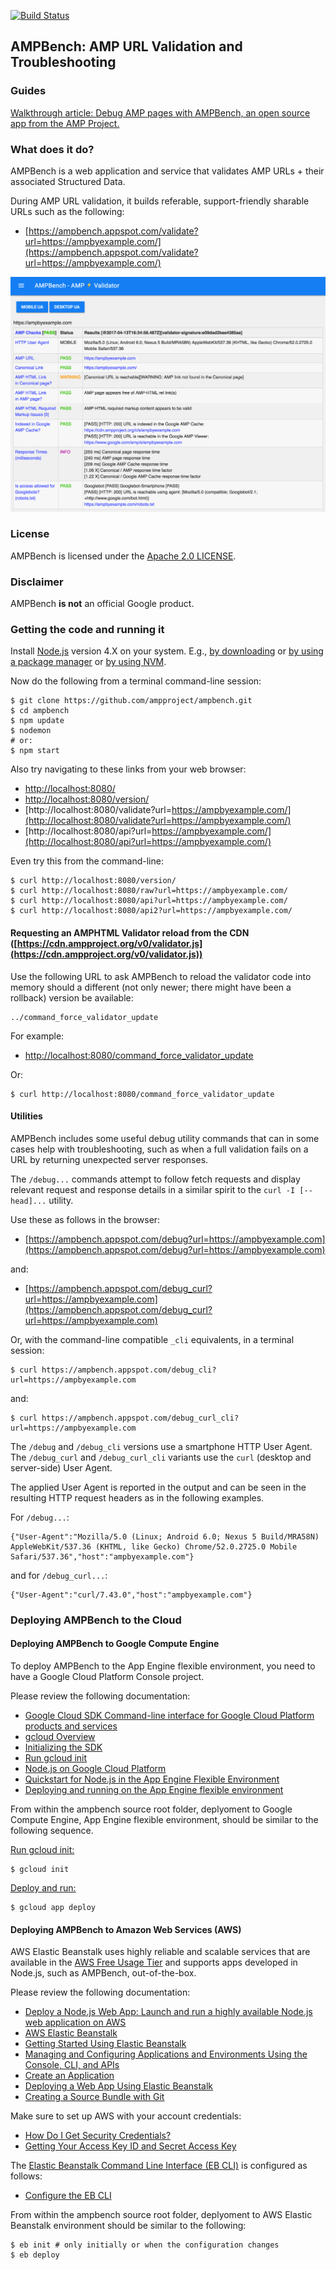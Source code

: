 [![Build Status](https://travis-ci.org/ithinkihaveacat/ampbench.svg?branch=master)](https://travis-ci.org/ithinkihaveacat/ampbench)

## AMPBench: AMP URL Validation and Troubleshooting

### Guides

[Walkthrough article: Debug AMP pages with AMPBench, an open source app from the AMP Project.](https://medium.com/@greyling/ampbench-an-amp-url-validation-and-troubleshooting-application-d33ee83df604)

### What does it do?

AMPBench is a web application and service that validates AMP URLs + their associated Structured Data. 

During AMP URL validation, it builds referable, support-friendly sharable URLs such as the following:

- [https://ampbench.appspot.com/validate?url=https://ampbyexample.com/](https://ampbench.appspot.com/validate?url=https://ampbyexample.com/)

![AMPBench in action](/SCREENSHOT.png?raw=true)

### License

AMPBench is licensed under the [Apache 2.0 LICENSE](http://www.apache.org/licenses/LICENSE-2.0.txt).

### Disclaimer

AMPBench **is not** an official Google product.

### Getting the code and running it

Install [Node.js](https://nodejs.org) version 4.X on your system. E.g., [by downloading](https://nodejs.org/en/download/) or [by using a package manager](https://nodejs.org/en/download/package-manager/) or [by using NVM](https://github.com/creationix/nvm).

Now do the following from a terminal command-line session:
    
    $ git clone https://github.com/ampproject/ampbench.git
    $ cd ampbench
    $ npm update
    $ nodemon
    # or:
    $ npm start
    
Also try navigating to these links from your web browser:

- [http://localhost:8080/](http://localhost:8080/)
- [http://localhost:8080/version/](http://localhost:8080/version/)
- [http://localhost:8080/validate?url=https://ampbyexample.com/](http://localhost:8080/validate?url=https://ampbyexample.com/)
- [http://localhost:8080/api?url=https://ampbyexample.com/](http://localhost:8080/api?url=https://ampbyexample.com/)

Even try this from the command-line:

    $ curl http://localhost:8080/version/
    $ curl http://localhost:8080/raw?url=https://ampbyexample.com/
    $ curl http://localhost:8080/api?url=https://ampbyexample.com/
    $ curl http://localhost:8080/api2?url=https://ampbyexample.com/

#### Requesting an AMPHTML Validator reload from the CDN ([https://cdn.ampproject.org/v0/validator.js](https://cdn.ampproject.org/v0/validator.js))

Use the following URL to ask AMPBench to reload the validator code into memory should a different (not only newer; there might have been a rollback) version be available:

    ../command_force_validator_update

For example:

- [http://localhost:8080/command_force_validator_update](http://localhost:8080/command_force_validator_update)

Or:

    $ curl http://localhost:8080/command_force_validator_update

#### Utilities

AMPBench includes some useful debug utility commands that can in some cases help with troubleshooting, such as when a full validation fails on a URL by returning unexpected server responses. 

The `/debug...` commands attempt to follow fetch requests and display relevant request and response details in a similar spirit to the `curl -I [--head]...` utility.

Use these as follows in the browser:

- [https://ampbench.appspot.com/debug?url=https://ampbyexample.com](https://ampbench.appspot.com/debug?url=https://ampbyexample.com)

and:

- [https://ampbench.appspot.com/debug_curl?url=https://ampbyexample.com](https://ampbench.appspot.com/debug_curl?url=https://ampbyexample.com)

Or, with the command-line compatible `_cli` equivalents, in a terminal session:

    $ curl https://ampbench.appspot.com/debug_cli?url=https://ampbyexample.com

and:

    $ curl https://ampbench.appspot.com/debug_curl_cli?url=https://ampbyexample.com

The `/debug` and `/debug_cli` versions use a smartphone HTTP User Agent. The `/debug_curl` and `/debug_curl_cli` variants use the `curl` (desktop and server-side) User Agent. 

The applied User Agent is reported in the output and can be seen in the resulting HTTP request headers as in the following examples.

For `/debug...`:

    {"User-Agent":"Mozilla/5.0 (Linux; Android 6.0; Nexus 5 Build/MRA58N) AppleWebKit/537.36 (KHTML, like Gecko) Chrome/52.0.2725.0 Mobile Safari/537.36","host":"ampbyexample.com"}

and for `/debug_curl...`:

    {"User-Agent":"curl/7.43.0","host":"ampbyexample.com"}


### Deploying AMPBench to the Cloud

#### Deploying AMPBench to Google Compute Engine

To deploy AMPBench to the App Engine flexible environment, you need to have a Google Cloud Platform Console project. 

Please review the following documentation:

- [Google Cloud SDK Command-line interface for Google Cloud Platform products and services](https://cloud.google.com/sdk/)
- [gcloud Overview](https://cloud.google.com/sdk/gcloud/)
- [Initializing the SDK](https://cloud.google.com/sdk/docs/initializing)
- [Run gcloud init](https://cloud.google.com/sdk/docs/initializing#run_gcloud_init)
- [Node.js on Google Cloud Platform](https://cloud.google.com/nodejs/)
- [Quickstart for Node.js in the App Engine Flexible Environment](https://cloud.google.com/nodejs/getting-started/hello-world)
- [Deploying and running on the App Engine flexible environment](https://cloud.google.com/nodejs/getting-started/hello-world#deploy_and_run_hello_world_on_app_engine)

From within the ampbench source root folder, deplyoment to Google Compute Engine, App Engine flexible environment, should be similar to the following sequence. 

[Run gcloud init:](https://cloud.google.com/sdk/docs/initializing#run_gcloud_init)

    $ gcloud init
    
[Deploy and run:](https://cloud.google.com/nodejs/getting-started/hello-world#deploy_and_run_hello_world_on_app_engine)
    
    $ gcloud app deploy 

#### Deploying AMPBench to Amazon Web Services (AWS)

AWS Elastic Beanstalk uses highly reliable and scalable services that are available in the [AWS Free Usage Tier](http://aws.amazon.com/free/) and supports apps developed in Node.js, such as AMPBench, out-of-the-box.

Please review the following documentation:

- [Deploy a Node.js Web App: Launch and run a highly available Node.js web application on AWS](https://aws.amazon.com/getting-started/projects/deploy-nodejs-web-app/)
- [AWS Elastic Beanstalk](https://docs.aws.amazon.com/elasticbeanstalk/latest/dg/Welcome.html)
- [Getting Started Using Elastic Beanstalk](https://docs.aws.amazon.com/elasticbeanstalk/latest/dg/GettingStarted.html)
- [Managing and Configuring Applications and Environments Using the Console, CLI, and APIs](https://docs.aws.amazon.com/elasticbeanstalk/latest/dg/using-features.html)
- [Create an Application](https://docs.aws.amazon.com/elasticbeanstalk/latest/dg/using-features.deployment.newapp.html)
- [Deploying a Web App Using Elastic Beanstalk](http://docs.aws.amazon.com/gettingstarted/latest/deploy/overview.html)
- [Creating a Source Bundle with Git](https://docs.aws.amazon.com/elasticbeanstalk/latest/dg/using-features.deployment.source.html#using-features.deployment.source.git)

Make sure to set up AWS with your account credentials:

- [How Do I Get Security Credentials?](http://docs.aws.amazon.com/general/latest/gr/getting-aws-sec-creds.html)
- [Getting Your Access Key ID and Secret Access Key](http://docs.aws.amazon.com/AWSSimpleQueueService/latest/SQSGettingStartedGuide/AWSCredentials.html)

The [Elastic Beanstalk Command Line Interface (EB CLI)](https://docs.aws.amazon.com/elasticbeanstalk/latest/dg/eb-cli3.html) is configured as follows:

- [Configure the EB CLI](https://docs.aws.amazon.com/elasticbeanstalk/latest/dg/eb-cli3-configuration.html)

From within the ampbench source root folder, deplyoment to AWS Elastic Beanstalk environment should be similar to the following:

    $ eb init # only initially or when the configuration changes
    $ eb deploy
    
